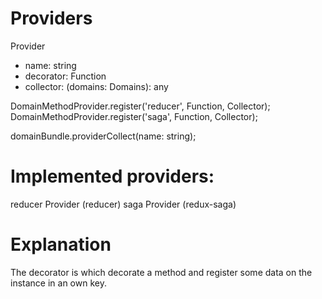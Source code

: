 # Providers

Provider
  - name: string
  - decorator: Function
  - collector: (domains: Domains): any

DomainMethodProvider.register('reducer', Function, Collector);
DomainMethodProvider.register('saga', Function, Collector);

domainBundle.providerCollect(name: string);

# Implemented providers:

reducer Provider (reducer)
saga Provider (redux-saga)

# Explanation

The decorator is which decorate a method and register some data on the instance in an own key.
